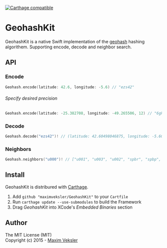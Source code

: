 [![Carthage compatible](https://img.shields.io/badge/Carthage-compatible-4BC51D.svg)](https://github.com/Carthage/Carthage)

# GeohashKit 

GeohashKit is a native Swift implementation of the [geohash](http://en.wikipedia.org/wiki/Geohash) hashing algorithem. Supporting encode, decode and neighbor search.

## API

### Encode
```swift
Geohash.encode(latitude: 42.6, longitude: -5.6) // "ezs42"
```

###### Specify desired precision
```swift
Geohash.encode(latitude: -25.382708, longitude: -49.265506, 12) // "6gkzwgjzn820"
```

### Decode
```swift
Geohash.decode("ezs42")! // (latitude: 42.60498046875, longitude: -5.60302734375)
```

### Neighbors
```swift
Geohash.neighbors("u000")! // ["u001", "u003", "u002", "spbr", "spbp", "ezzz", "gbpb", "gbpc"]
```

## Install
GeohashKit is distribured with [Carthage](https://github.com/Carthage/Carthage).

  1. Add ```github "maximveksler/GeohashKit"``` to your ```Cartfile```
  2. Run ```carthage update --use-submodules``` to build the Framework
  3. Drag *GeohashKit* into XCode's *Embedded Binaries* section

## Author
The MIT License (MIT)  
Copyright (c) 2015 - [Maxim Veksler](maxim@vekslers.org)
